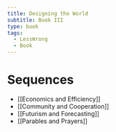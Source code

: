 ```yaml
---
title: Designing the World
subtitle: Book III
type: book
tags:
  - LessWrong
  - Book
---
```


# Sequences

- [[Economics and Efficiency]]
- [[Community and Cooperation]]
- [[Futurism and Forecasting]]
- [[Parables and Prayers]]